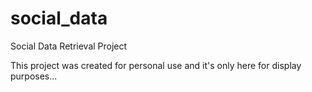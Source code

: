 # social_data
Social Data Retrieval Project

This project was created for personal use and it's only here for display purposes...

